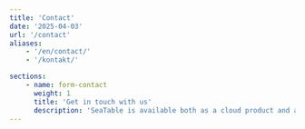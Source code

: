 ```yaml
---
title: 'Contact'
date: '2025-04-03'
url: '/contact'
aliases:
    - '/en/contact/'
    - '/kontakt/'

sections:
    - name: form-contact
      weight: 1
      title: 'Get in touch with us'
      description: 'SeaTable is available both as a cloud product and as a self-hosted server version. Accordingly, we offer our customers different communication channels.'
---
```

